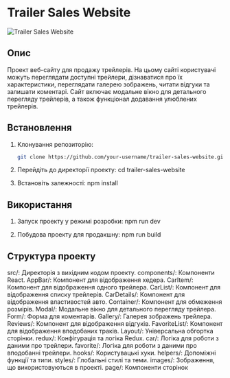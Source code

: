 # Trailer Sales Website

![Trailer Sales Website](https://path/to/your/logo.png)

## Опис

Проект веб-сайту для продажу трейлерів. На цьому сайті користувачі можуть переглядати доступні трейлери, дізнаватися про їх характеристики, переглядати галерею зображень, читати відгуки та залишати коментарі. Сайт включає модальне вікно для детального перегляду трейлерів, а також функціонал додавання улюблених трейлерів.

## Встановлення

1. Клонування репозиторію:

   ```bash
   git clone https://github.com/your-username/trailer-sales-website.git

   ```

2. Перейдіть до директорії проекту:
   cd trailer-sales-website

3. Встановіть залежності:
   npm install

## Використання

1. Запуск проекту у режимі розробки:
   npm run dev

2. Побудова проекту для продакшну:
   npm run build

## Структура проекту

src/: Директорія з вихідним кодом проекту.
components/: Компоненти React.
AppBar/: Компонент для відображення хедера.
CarItem/: Компонент для відображення одного трейлера.
CarList/: Компонент для відображення списку трейлерів.
CarDetails/: Компонент для відображення властивостей авто.
Container/: Компонент для обмеження розмірів.
Modal/: Модальне вікно для детального перегляду трейлера.
Form/: Форма для коментарів.
Gallery/: Галерея зображень трейлера.
Reviews/: Компонент для відображення відгуків.
FavoriteList/: Компонент для відображення вподобаних траків.
Layout/: Універсальна обгортка сторінки.
redux/: Конфігурація та логіка Redux.
car/: Логіка для роботи з даними про трейлери.
favorite/: Логіка для роботи з даними про вподобанні трейлери.
hooks/: Користувацькі хуки.
helpers/: Допоміжні функції та типи.
styles/: Глобальні стилі та теми.
images/: Зображення, що використовуються в проекті.
page/: Компоненти сторінок
